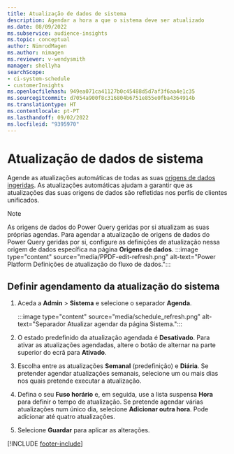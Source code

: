```yaml
---
title: Atualização de dados de sistema
description: Agendar a hora a que o sistema deve ser atualizado
ms.date: 08/09/2022
ms.subservice: audience-insights
ms.topic: conceptual
author: NimrodMagen
ms.author: nimagen
ms.reviewer: v-wendysmith
manager: shellyha
searchScope:
- ci-system-schedule
- customerInsights
ms.openlocfilehash: 949ea071ca41127b0c45488d5d7af3f6aa4e1c35
ms.sourcegitcommit: d7054a900f8c316804b6751e855e0fba4364914b
ms.translationtype: HT
ms.contentlocale: pt-PT
ms.lasthandoff: 09/02/2022
ms.locfileid: "9395970"
---
```

# <a name="schedule-system-refresh"></a>Atualização de dados de sistema

Agende as atualizações automáticas de todas as suas [origens de dados ingeridas](data-sources.md). As atualizações automáticas ajudam a garantir que as atualizações das suas origens de dados são refletidas nos perfis de clientes unificados.

> [!NOTE]
> As origens de dados do Power Query geridas por si atualizam as suas próprias agendas. Para agendar a atualização de origens de dados do Power Query geridas por si, configure as definições de atualização nessa origem de dados específica na página **Origens de dados**.
> :::image type="content" source="media/PPDF-edit-refresh.png" alt-text="Power Platform Definições de atualização do fluxo de dados.":::

## <a name="set-system-refresh-schedule"></a>Definir agendamento da atualização do sistema

1. Aceda a **Admin** > **Sistema** e selecione o separador **Agenda**.

   :::image type="content" source="media/schedule_refresh.png" alt-text="Separador Atualizar agendar da página Sistema.":::

1. O estado predefinido da atualização agendada é **Desativado**. Para ativar as atualizações agendadas, altere o botão de alternar na parte superior do ecrã para **Ativado**.

1. Escolha entre as atualizações **Semanal** (predefinição) e **Diária**. Se pretender agendar atualizações semanais, selecione um ou mais dias nos quais pretende executar a atualização.

1. Defina o seu **Fuso horário** e, em seguida, use a lista suspensa **Hora** para definir o tempo de atualização. Se pretende agendar várias atualizações num único dia, selecione **Adicionar outra hora**. Pode adicionar até quatro atualizações.

1. Selecione **Guardar** para aplicar as alterações.

[!INCLUDE [footer-include](includes/footer-banner.md)]
